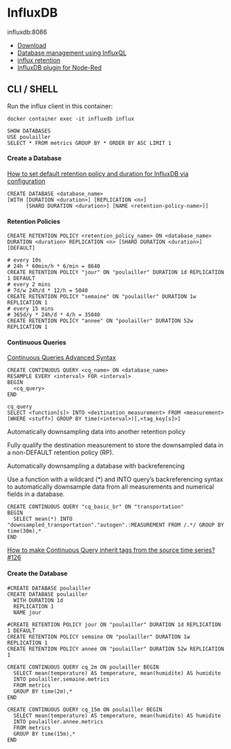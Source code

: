 # InfluxDB

influxdb:8086

* [Download](https://www.influxdata.com/get-influxdb/)
* [Database management using InfluxQL](https://docs.influxdata.com/influxdb/v1.7/query_language/database_management/)
* [influx retention](https://bl.ocks.org/nl-hugo/acf9ceabb9a813d067484d9723ca3f77)
* [InfluxDB plugin for Node-Red](https://www.npmjs.com/package/node-red-contrib-influxdb)

## CLI / SHELL

Run the influx client in this container:

`docker container exec -it influxdb influx`

```
SHOW DATABASES
USE poulailler
SELECT * FROM metrics GROUP BY * ORDER BY ASC LIMIT 1
```



#### Create a Database

[How to set default retention policy and duration for InfluxDB via configuration](https://stackoverflow.com/a/41640770)

```
CREATE DATABASE <database_name>
[WITH [DURATION <duration>] [REPLICATION <n>]
      [SHARD DURATION <duration>] [NAME <retention-policy-name>]]
```


#### Retention Policies

```
CREATE RETENTION POLICY <retention_policy_name> ON <database_name> DURATION <duration> REPLICATION <n> [SHARD DURATION <duration>] [DEFAULT]
```

```
# every 10s
# 24h * 60min/h * 6/min = 8640
CREATE RETENTION POLICY "jour" ON "poulailler" DURATION 1d REPLICATION 1 DEFAULT
# every 2 mins
# 7d/w 24h/d * 12/h = 5040
CREATE RETENTION POLICY "semaine" ON "poulailler" DURATION 1w REPLICATION 1
# every 15 mins
# 365d/y * 24h/d * 4/h = 35040
CREATE RETENTION POLICY "annee" ON "poulailler" DURATION 52w REPLICATION 1
```


#### Continuous Queries

[Continuous Queries Advanced Syntax](https://docs.influxdata.com/influxdb/v1.7/query_language/continuous_queries/#advanced-syntax)

```
CREATE CONTINUOUS QUERY <cq_name> ON <database_name>
RESAMPLE EVERY <interval> FOR <interval>
BEGIN
  <cq_query>
END
```

```
cq_query
SELECT <function[s]> INTO <destination_measurement> FROM <measurement> [WHERE <stuff>] GROUP BY time(<interval>)[,<tag_key[s]>]
```

Automatically downsampling data into another retention policy

Fully qualify the destination measurement to store the downsampled data in a non-DEFAULT retention policy (RP).

Automatically downsampling a database with backreferencing

Use a function with a wildcard (*) and INTO query’s backreferencing syntax to automatically downsample data from all measurements and numerical fields in a database.

```
CREATE CONTINUOUS QUERY "cq_basic_br" ON "transportation"
BEGIN
  SELECT mean(*) INTO "downsampled_transportation"."autogen".:MEASUREMENT FROM /.*/ GROUP BY time(30m),*
END
```

[How to make Continuous Query inherit tags from the source time series? #126](https://github.com/influxdata/influxdb.com/issues/126)



#### Create the Database

```
#CREATE DATABASE poulailler
CREATE DATABASE poulailler
  WITH DURATION 1d
  REPLICATION 1
  NAME jour
```

```
#CREATE RETENTION POLICY jour ON "poulailler" DURATION 1d REPLICATION 1 DEFAULT
CREATE RETENTION POLICY semaine ON "poulailler" DURATION 1w REPLICATION 1
CREATE RETENTION POLICY annee ON "poulailler" DURATION 52w REPLICATION 1
```

```
CREATE CONTINUOUS QUERY cq_2m ON poulailler BEGIN
  SELECT mean(temperature) AS temperature, mean(humidite) AS humidite
  INTO poulailler.semaine.metrics
  FROM metrics
  GROUP BY time(2m),*
END

CREATE CONTINUOUS QUERY cq_15m ON poulailler BEGIN
  SELECT mean(temperature) AS temperature, mean(humidite) AS humidite
  INTO poulailler.annee.metrics
  FROM metrics
  GROUP BY time(15m),*
END
```
